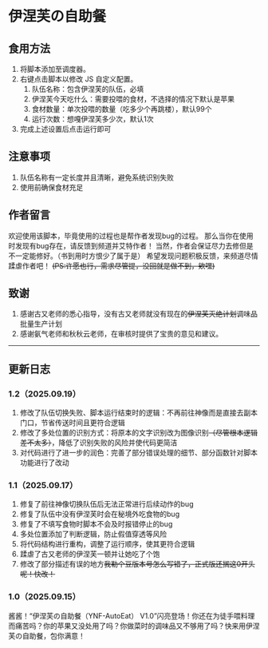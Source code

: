 # 伊涅芙の自助餐


## 食用方法
1. 将脚本添加至调度器。
2. 右键点击脚本以修改 JS 自定义配置。
    1. 队伍名称：包含伊涅芙的队伍，必填
    2. 伊涅芙今天吃什么：需要投喂的食材，不选择的情况下默认是苹果
    3. 食材数量：单次投喂的数量（吃多少个再跳楼），默认99个
    4. 运行次数：想嘎伊涅芙多少次，默认1次
3. 完成上述设置后点击运行即可


## 注意事项
1. 队伍名称有一定长度并且清晰，避免系统识别失败
2. 使用前确保食材充足


## 作者留言
欢迎使用该脚本，毕竟使用的过程也是帮作者发现bug的过程。
那么当你在使用时发现有bug存在，请反馈到频道并艾特作者！
当然，作者会保证尽力去修但是不一定能修好。（书到用时方恨少了属于是）
希望发现问题积极反馈，来频道尽情蹂虐作者吧！
~~(PS:许愿也行，需求尽管提，没回就是做不到，欸嘿)~~


## 致谢
1. 感谢古又老师的悉心指导，没有古又老师就没有现在的~~伊涅芙灭绝计划~~调味品批量生产计划
2. 感谢氨气老师和秋秋云老师，在审核时提供了宝贵的意见和建议。
---------------------------------------------------------------------------------------------------------------------------------
## 更新日志
### 1.2（2025.09.19）
1. 修改了队伍切换失败、脚本运行结束时的逻辑：不再前往神像而是直接去副本门口，节省传送时间且更符合逻辑
2. 修改了多处位置的识别方式：将原本的文字识别改为图像识别~~（尽管根本逻辑差不太多）~~，降低了识别失败的风险并使代码更简洁
3. 对代码进行了进一步的润色：完善了部分错误处理的细节、部分函数针对脚本功能进行了改动
### 1.1（2025.09.17）
1. 修复了前往神像切换队伍后无法正常进行后续动作的bug
2. 修复了队伍中没有伊涅芙时会在秘境外吃食物的bug
3. 修复了不填写食物时脚本不会及时报错停止的bug
4. 多处位置添加了判断逻辑，防止假值穿透等风险
5. 将代码结构进行重构，调整了运行顺序，使其更符合逻辑
6. 蹂虐了古又老师的伊涅芙一顿并让她吃了个饱
7. 修改了部分描述有误的地方~~我勒个豆版本号怎么写错了，正式版还搁这0开头呢！快改！~~
### 1.0（2025.09.15）
酱酱！“伊涅芙の自助餐（YNF-AutoEat） V1.0”闪亮登场！你还在为徒手喂料理而痛苦吗？你的苹果又没处用了吗？你做菜时的调味品又不够用了吗？快来用伊涅芙の自助餐，包你满意！
   